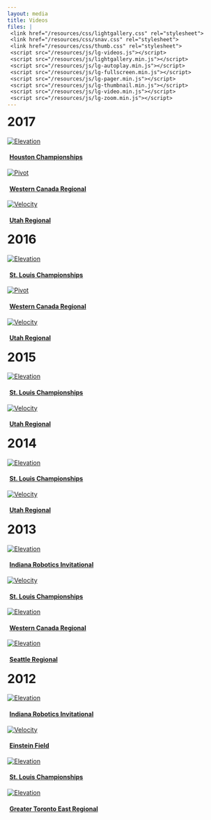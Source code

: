 ```yaml
---
layout: media
title: Videos
files: |
 <link href="/resources/css/lightgallery.css" rel="stylesheet">
 <link href="/resources/css/snav.css" rel="stylesheet">
 <link href="/resources/css/thumb.css" rel="stylesheet">
 <script src="/resources/js/lg-videos.js"></script>
 <script src="/resources/js/lightgallery.min.js"></script>
 <script src="/resources/js/lg-autoplay.min.js"></script>
 <script src="/resources/js/lg-fullscreen.min.js"></script>
 <script src="/resources/js/lg-pager.min.js"></script>
 <script src="/resources/js/lg-thumbnail.min.js"></script>
 <script src="/resources/js/lg-video.min.js"></script>
 <script src="/resources/js/lg-zoom.min.js"></script>
---
```

<div class="container" style="max-width: 1140px">
	<div class="row">
		<h1 style="margin-top: 10px">2017</h1>
	</div>
	<div class="row">
		<div class="col-md-3">
			<a id="houston2017" href="#">
				<div class="thumbnail">
					<img class="img-fluid" alt="Elevation" src="/albums/Houston2017/Photos/thumb.jpg">
					<h4 style="padding-left: 5px">Houston Championships</h4>
				</div>
			</a>
		</div>
		<div class="col-md-3">
			<a id="westerncanada2017" href="#">
				<div class="thumbnail">
					<img class="img-fluid" alt="Pivot" src="/albums/WesternCanada2017/Photos/thumb.jpg">
					<h4 style="padding-left: 5px">Western Canada Regional</h4>
				</div>
			</a>
		</div>
		<div class="col-md-3">
			<a id="utah2017" href="#">
				<div class="thumbnail">
					<img class="img-fluid" alt="Velocity" src="/albums/Utah2017/Photos/thumb.jpg">
					<h4 style="padding-left: 5px">Utah Regional</h4>
				</div>
			</a>
		</div>
	</div>
	<div class="col-md-3">
	</div>
	<div class="row">
		<h1 style="margin-top: 10px">2016</h1>
	</div>
	<div class="row">
		<div class="col-md-3">
			<a id="championships2016" href="#">
				<div class="thumbnail">
					<img class="img-fluid" alt="Elevation" src="/resources/img/elevation.JPG">
					<h4 style="padding-left: 5px">St. Louis Championships</h4>
				</div>
			</a>
		</div>
		<div class="col-md-3">
			<a id="westerncanada2016" href="#">
				<div class="thumbnail">
					<img class="img-fluid" alt="Pivot" src="/resources/img/pivot.jpg">
					<h4 style="padding-left: 5px">Western Canada Regional</h4>
				</div>
			</a>
		</div>
		<div class="col-md-3">
			<a id="utah2016" href="#">
				<div class="thumbnail">
					<img class="img-fluid" alt="Velocity" src="/resources/img/velocity.jpg">
					<h4 style="padding-left: 5px">Utah Regional</h4>
				</div>
			</a>
		</div>
		<div class="col-md-3">
		</div>
	</div>
	<div class="row">
		<h1 style="margin-top: 10px">2015</h1>
	</div>
	<div class="row">
		<div class="col-md-3">
			<a id="championships2015" href="#">
				<div class="thumbnail">
					<img class="img-fluid" alt="Elevation" src="/albums/Championship2015/Photos/thumb.jpg">
					<h4 style="padding-left: 5px">St. Louis Championships</h4>
				</div>
			</a>
		</div>
		<div class="col-md-3">
			<a id="utah2015" href="#">
				<div class="thumbnail">
					<img class="img-fluid" alt="Velocity" src="/albums/Utah15/Photos/thumb.jpg">
					<h4 style="padding-left: 5px">Utah Regional</h4>
				</div>
			</a>
		</div>
		<div class="col-md-3">
		</div>
		<div class="col-md-3">
		</div>
	</div>
	<div class="row">
		<h1 style="margin-top: 10px">2014</h1>
	</div>
	<div class="row">
		<div class="col-md-3">
			<a id="championships2014" href="#">
				<div class="thumbnail">
					<img class="img-fluid" alt="Elevation" src="/resources/img/videothumbs/champs2014.jpg">
					<h4 style="padding-left: 5px">St. Louis Championships</h4>
				</div>
			</a>
		</div>
		<div class="col-md-3">
			<a id="utah2014" href="#">
				<div class="thumbnail">
					<img class="img-fluid" alt="Velocity" src="/resources/img/videothumbs/utah2014.jpg">
					<h4 style="padding-left: 5px">Utah Regional</h4>
				</div>
			</a>
		</div>
		<div class="col-md-3">
		</div>
		<div class="col-md-3">
		</div>
	</div>
	<div class="row">
		<h1 style="margin-top: 10px">2013</h1>
	</div>
	<div class="row">
		<div class="col-md-3">
			<a id="iri2013" href="#">
				<div class="thumbnail">
					<img class="img-fluid" alt="Elevation" src="/albums/IRI/Photos/thumb.jpg">
					<h4 style="padding-left: 5px">Indiana Robotics Invitational</h4>
				</div>
			</a>
		</div>
		<div class="col-md-3">
			<a id="championships2013" href="#">
				<div class="thumbnail">
					<img class="img-fluid" alt="Velocity" src="/resources/img/videothumbs/champs2013.jpg">
					<h4 style="padding-left: 5px">St. Louis Championships</h4>
				</div>
			</a>
		</div>
		<div class="col-md-3">
			<a id="westerncanada2013" href="#">
				<div class="thumbnail">
					<img class="img-fluid" alt="Elevation" src="/resources/img/videothumbs/westerncanada2013.jpg">
					<h4 style="padding-left: 5px">Western Canada Regional</h4>
				</div>
			</a>
		</div>
		<div class="col-md-3">
			<a id="seattle2013" href="#">
				<div class="thumbnail">
					<img class="img-fluid" alt="Elevation" src="/albums/Seattle2013/Photos/thumb.jpg">
					<h4 style="padding-left: 5px">Seattle Regional</h4>
				</div>
			</a>
		</div>
	</div>
	<div class="row">
		<h1 style="margin-top: 10px">2012</h1>
	</div>
	<div class="row" style="margin-bottom: 15px">
		<div class="col-md-3">
			<a id="iri2012" href="#">
				<div class="thumbnail">
					<img class="img-fluid" alt="Elevation" src="/resources/img/videothumbs/iri2012.jpg">
					<h4 style="padding-left: 5px">Indiana Robotics Invitational</h4>
				</div>
			</a>
		</div>
		<div class="col-md-3">
			<a id="einstein2012" href="#">
				<div class="thumbnail">
					<img class="img-fluid" alt="Velocity" src="/resources/img/videothumbs/einstein2012.jpg">
					<h4 style="padding-left: 5px">Einstein Field</h4>
				</div>
			</a>
		</div>
		<div class="col-md-3">
			<a id="championships2012" href="#">
				<div class="thumbnail">
					<img class="img-fluid" alt="Elevation" src="/resources/img/videothumbs/champs2012.jpg">
					<h4 style="padding-left: 5px">St. Louis Championships</h4>
				</div>
			</a>
		</div>
		<div class="col-md-3">
			<a id="toronto2012" href="#">
				<div class="thumbnail">
					<img class="img-fluid" alt="Elevation" src="/resources/img/videothumbs/toronto2012.jpg">
					<h4 style="padding-left: 5px">Greater Toronto East Regional</h4>
				</div>
			</a>
		</div>
	</div>